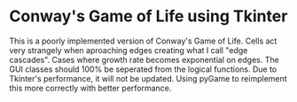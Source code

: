 
# Conway's Game of Life using Tkinter
This is a poorly implemented version of Conway's Game of Life.
Cells act very strangely when aproaching edges creating what I call
"edge cascades". Cases where growth rate becomes exponential on edges.
The GUI classes should 100% be seperated from the logical functions.
Due to Tkinter's performance, it will not be updated. Using pyGame
to reimplement this more correctly with better performance.
